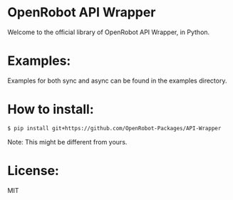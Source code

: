 # OpenRobot API Wrapper
Welcome to the official library of OpenRobot API Wrapper, in Python.

# Examples:
Examples for both sync and async can be found in the examples directory.

# How to install:
```sh
$ pip install git+https://github.com/OpenRobot-Packages/API-Wrapper
```
Note: This might be different from yours.

# License:
MIT

